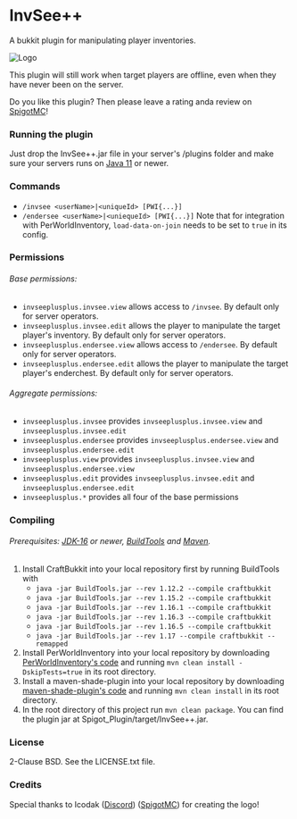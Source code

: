 # InvSee++

A bukkit plugin for manipulating player inventories.

![Logo](https://github.com/Jannyboy11/InvSee-plus-plus/blob/master/img/invsee6.png?raw=true)

This plugin will still work when target players are offline, even when they have never been on the server.

Do you like this plugin? Then please leave a rating anda review on [SpigotMC](https://www.spigotmc.org/resources/invsee.82342/)!

### Running the plugin

Just drop the InvSee++.jar file in your server's /plugins folder and make sure your servers runs on [Java 11](https://openjdk.java.net/projects/jdk/) or newer.

### Commands
- `/invsee <userName>|<uniqueId> [PWI{...}]`
- `/endersee <userName>|<uniequeId> [PWI{...}]`
Note that for integration with PerWorldInventory, `load-data-on-join` needs to be set to `true` in its config.

### Permissions

###### Base permissions:
- `invseeplusplus.invsee.view` allows access to `/invsee`. By default only for server operators.
- `invseeplusplus.invsee.edit` allows the player to manipulate the target player's inventory. By default only for server operators.
- `invseeplusplus.endersee.view` allows access to `/endersee`. By default only for server operators.
- `invseeplusplus.endersee.edit` allows the player to manipulate the target player's enderchest. By default only for server operators.

###### Aggregate permissions:
- `invseeplusplus.invsee` provides `invseeplusplus.invsee.view` and `invseeplusplus.invsee.edit`
- `invseeplusplus.endersee` provides `invseeplusplus.endersee.view` and `invseeplusplus.endersee.edit`
- `invseeplusplus.view` provides `invseeplusplus.invsee.view` and `invseeplusplus.endersee.view`
- `invseeplusplus.edit` provides `invseeplusplus.invsee.edit` and `invseeplusplus.endersee.edit`
- `invseeplusplus.*` provides all four of the base permissions

### Compiling

###### Prerequisites: [JDK-16](https://jdk.java.net/) or newer, [BuildTools](https://www.spigotmc.org/wiki/buildtools/) and [Maven](https://maven.apache.org).

1. Install CraftBukkit into your local repository first by running BuildTools with
    - `java -jar BuildTools.jar --rev 1.12.2 --compile craftbukkit`
    - `java -jar BuildTools.jar --rev 1.15.2 --compile craftbukkit`
    - `java -jar BuildTools.jar --rev 1.16.1 --compile craftbukkit`
    - `java -jar BuildTools.jar --rev 1.16.3 --compile craftbukkit`
    - `java -jar BuildTools.jar --rev 1.16.5 --compile craftbukkit`
    - `java -jar BuildTools.jar --rev 1.17 --compile craftbukkit --remapped`
3. Install PerWorldInventory into your local repository by downloading [PerWorldInventory's code](https://github.com/Jannyboy11/perworldinventory-kt)
and running `mvn clean install -DskipTests=true` in its root directory.
4. Install a maven-shade-plugin into your local repository by downloading [maven-shade-plugin's code](https://github.com/apache/maven-shade-plugin)
and running `mvn clean install` in its root directory.
5. In the root directory of this project run `mvn clean package`.
You can find the plugin jar at Spigot_Plugin/target/InvSee++.jar.

### License
2-Clause BSD. See the LICENSE.txt file.

### Credits
Special thanks to Icodak ([Discord](https://discordapp.com/users/345308025331908619)) ([SpigotMC](https://www.spigotmc.org/members/icodak.473813/)) for creating the logo!